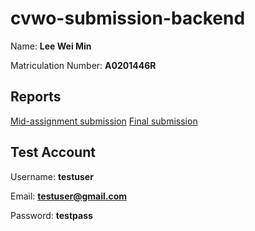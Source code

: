 # cvwo-submission-backend

Name: **Lee Wei Min**

Matriculation Number: **A0201446R**

## Reports
[Mid-assignment submission](./CVWO_Mid-Submission_Assignment.pdf) 
[Final submission](./CVWO_Final_Submission.pdf)

## Test Account
Username: **testuser**

Email: **testuser@gmail.com**

Password: **testpass**
